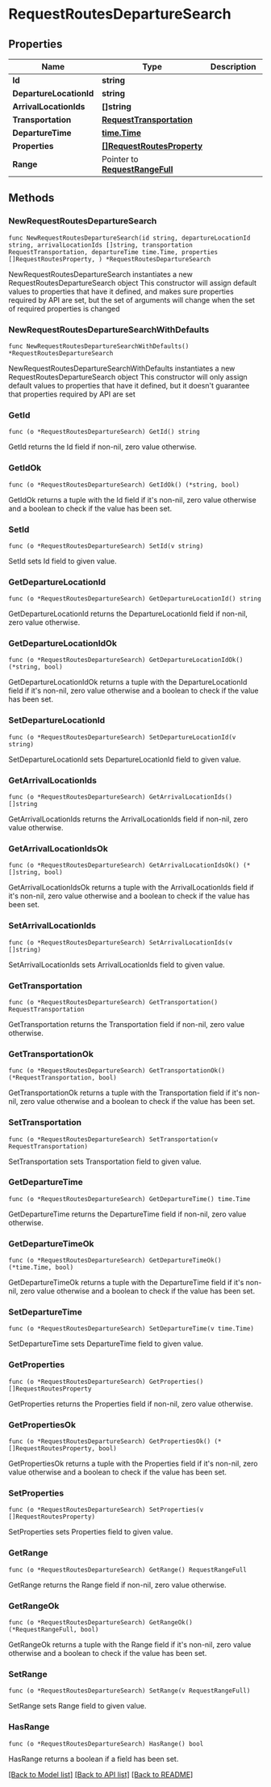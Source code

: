 # RequestRoutesDepartureSearch

## Properties

Name | Type | Description | Notes
------------ | ------------- | ------------- | -------------
**Id** | **string** |  | 
**DepartureLocationId** | **string** |  | 
**ArrivalLocationIds** | **[]string** |  | 
**Transportation** | [**RequestTransportation**](RequestTransportation.md) |  | 
**DepartureTime** | [**time.Time**](time.Time.md) |  | 
**Properties** | [**[]RequestRoutesProperty**](RequestRoutesProperty.md) |  | 
**Range** | Pointer to [**RequestRangeFull**](RequestRangeFull.md) |  | [optional] 

## Methods

### NewRequestRoutesDepartureSearch

`func NewRequestRoutesDepartureSearch(id string, departureLocationId string, arrivalLocationIds []string, transportation RequestTransportation, departureTime time.Time, properties []RequestRoutesProperty, ) *RequestRoutesDepartureSearch`

NewRequestRoutesDepartureSearch instantiates a new RequestRoutesDepartureSearch object
This constructor will assign default values to properties that have it defined,
and makes sure properties required by API are set, but the set of arguments
will change when the set of required properties is changed

### NewRequestRoutesDepartureSearchWithDefaults

`func NewRequestRoutesDepartureSearchWithDefaults() *RequestRoutesDepartureSearch`

NewRequestRoutesDepartureSearchWithDefaults instantiates a new RequestRoutesDepartureSearch object
This constructor will only assign default values to properties that have it defined,
but it doesn't guarantee that properties required by API are set

### GetId

`func (o *RequestRoutesDepartureSearch) GetId() string`

GetId returns the Id field if non-nil, zero value otherwise.

### GetIdOk

`func (o *RequestRoutesDepartureSearch) GetIdOk() (*string, bool)`

GetIdOk returns a tuple with the Id field if it's non-nil, zero value otherwise
and a boolean to check if the value has been set.

### SetId

`func (o *RequestRoutesDepartureSearch) SetId(v string)`

SetId sets Id field to given value.


### GetDepartureLocationId

`func (o *RequestRoutesDepartureSearch) GetDepartureLocationId() string`

GetDepartureLocationId returns the DepartureLocationId field if non-nil, zero value otherwise.

### GetDepartureLocationIdOk

`func (o *RequestRoutesDepartureSearch) GetDepartureLocationIdOk() (*string, bool)`

GetDepartureLocationIdOk returns a tuple with the DepartureLocationId field if it's non-nil, zero value otherwise
and a boolean to check if the value has been set.

### SetDepartureLocationId

`func (o *RequestRoutesDepartureSearch) SetDepartureLocationId(v string)`

SetDepartureLocationId sets DepartureLocationId field to given value.


### GetArrivalLocationIds

`func (o *RequestRoutesDepartureSearch) GetArrivalLocationIds() []string`

GetArrivalLocationIds returns the ArrivalLocationIds field if non-nil, zero value otherwise.

### GetArrivalLocationIdsOk

`func (o *RequestRoutesDepartureSearch) GetArrivalLocationIdsOk() (*[]string, bool)`

GetArrivalLocationIdsOk returns a tuple with the ArrivalLocationIds field if it's non-nil, zero value otherwise
and a boolean to check if the value has been set.

### SetArrivalLocationIds

`func (o *RequestRoutesDepartureSearch) SetArrivalLocationIds(v []string)`

SetArrivalLocationIds sets ArrivalLocationIds field to given value.


### GetTransportation

`func (o *RequestRoutesDepartureSearch) GetTransportation() RequestTransportation`

GetTransportation returns the Transportation field if non-nil, zero value otherwise.

### GetTransportationOk

`func (o *RequestRoutesDepartureSearch) GetTransportationOk() (*RequestTransportation, bool)`

GetTransportationOk returns a tuple with the Transportation field if it's non-nil, zero value otherwise
and a boolean to check if the value has been set.

### SetTransportation

`func (o *RequestRoutesDepartureSearch) SetTransportation(v RequestTransportation)`

SetTransportation sets Transportation field to given value.


### GetDepartureTime

`func (o *RequestRoutesDepartureSearch) GetDepartureTime() time.Time`

GetDepartureTime returns the DepartureTime field if non-nil, zero value otherwise.

### GetDepartureTimeOk

`func (o *RequestRoutesDepartureSearch) GetDepartureTimeOk() (*time.Time, bool)`

GetDepartureTimeOk returns a tuple with the DepartureTime field if it's non-nil, zero value otherwise
and a boolean to check if the value has been set.

### SetDepartureTime

`func (o *RequestRoutesDepartureSearch) SetDepartureTime(v time.Time)`

SetDepartureTime sets DepartureTime field to given value.


### GetProperties

`func (o *RequestRoutesDepartureSearch) GetProperties() []RequestRoutesProperty`

GetProperties returns the Properties field if non-nil, zero value otherwise.

### GetPropertiesOk

`func (o *RequestRoutesDepartureSearch) GetPropertiesOk() (*[]RequestRoutesProperty, bool)`

GetPropertiesOk returns a tuple with the Properties field if it's non-nil, zero value otherwise
and a boolean to check if the value has been set.

### SetProperties

`func (o *RequestRoutesDepartureSearch) SetProperties(v []RequestRoutesProperty)`

SetProperties sets Properties field to given value.


### GetRange

`func (o *RequestRoutesDepartureSearch) GetRange() RequestRangeFull`

GetRange returns the Range field if non-nil, zero value otherwise.

### GetRangeOk

`func (o *RequestRoutesDepartureSearch) GetRangeOk() (*RequestRangeFull, bool)`

GetRangeOk returns a tuple with the Range field if it's non-nil, zero value otherwise
and a boolean to check if the value has been set.

### SetRange

`func (o *RequestRoutesDepartureSearch) SetRange(v RequestRangeFull)`

SetRange sets Range field to given value.

### HasRange

`func (o *RequestRoutesDepartureSearch) HasRange() bool`

HasRange returns a boolean if a field has been set.


[[Back to Model list]](../README.md#documentation-for-models) [[Back to API list]](../README.md#documentation-for-api-endpoints) [[Back to README]](../README.md)


